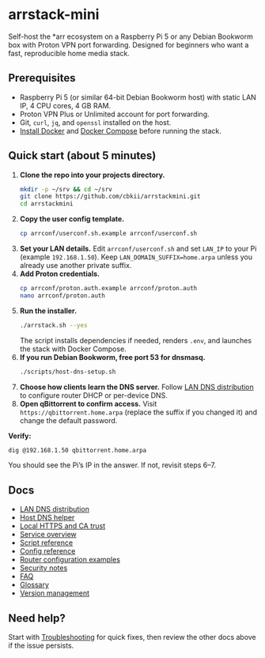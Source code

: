 # arrstack-mini

Self-host the *arr ecosystem on a Raspberry Pi 5 or any Debian Bookworm box with Proton VPN port forwarding. Designed for beginners who want a fast, reproducible home media stack.

## Prerequisites
- Raspberry Pi 5 (or similar 64-bit Debian Bookworm host) with static LAN IP, 4 CPU cores, 4 GB RAM.
- Proton VPN Plus or Unlimited account for port forwarding.
- Git, `curl`, `jq`, and `openssl` installed on the host.
- [Install Docker](https://docs.docker.com/engine/install/) and [Docker Compose](https://docs.docker.com/engine/install/#dockers-compose-plugin) before running the stack.

## Quick start (about 5 minutes)
1. **Clone the repo into your projects directory.**
   ```bash
   mkdir -p ~/srv && cd ~/srv
   git clone https://github.com/cbkii/arrstackmini.git
   cd arrstackmini
   ```
2. **Copy the user config template.**
   ```bash
   cp arrconf/userconf.sh.example arrconf/userconf.sh
   ```
3. **Set your LAN details.** Edit `arrconf/userconf.sh` and set `LAN_IP` to your Pi (example `192.168.1.50`). Keep `LAN_DOMAIN_SUFFIX=home.arpa` unless you already use another private suffix.
4. **Add Proton credentials.**
   ```bash
   cp arrconf/proton.auth.example arrconf/proton.auth
   nano arrconf/proton.auth
   ```
5. **Run the installer.**
   ```bash
   ./arrstack.sh --yes
   ```
   The script installs dependencies if needed, renders `.env`, and launches the stack with Docker Compose.
6. **If you run Debian Bookworm, free port 53 for dnsmasq.**
   ```bash
   ./scripts/host-dns-setup.sh
   ```
7. **Choose how clients learn the DNS server.** Follow [LAN DNS distribution](docs/lan-dns.md) to configure router DHCP or per-device DNS.
8. **Open qBittorrent to confirm access.** Visit `https://qbittorrent.home.arpa` (replace the suffix if you changed it) and change the default password.

**Verify:**
```bash
dig @192.168.1.50 qbittorrent.home.arpa
```
You should see the Pi’s IP in the answer. If not, revisit steps 6–7.

## Docs
- [LAN DNS distribution](docs/lan-dns.md)
- [Host DNS helper](docs/host-dns-helper.md)
- [Local HTTPS and CA trust](docs/https-and-ca.md)
- [Service overview](docs/services.md)
- [Script reference](docs/script-reference.md)
- [Config reference](docs/config.md)
- [Router configuration examples](docs/router-examples.md)
- [Security notes](docs/security-notes.md)
- [FAQ](docs/faq.md)
- [Glossary](docs/glossary.md)
- [Version management](docs/VERSION_MANAGEMENT.md)

## Need help?
Start with [Troubleshooting](docs/troubleshooting.md) for quick fixes, then review the other docs above if the issue persists.
